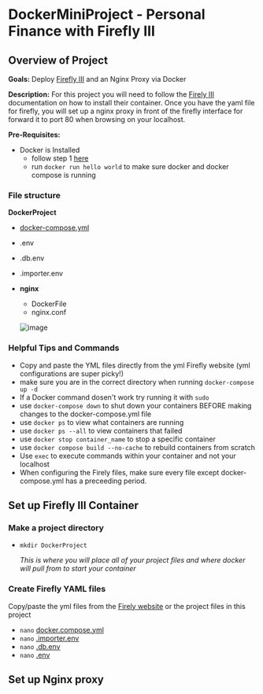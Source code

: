 # DockerMiniProject - Personal Finance with Firefly III 

## Overview of Project

**Goals:** Deploy [Firefly III](https://www.firefly-iii.org/) and an Nginx Proxy via Docker

**Description:**
For this project you will need to follow the [Firely III](https://docs.firefly-iii.org/how-to/data-importer/installation/docker/) documentation on how to install their container. Once you have the yaml file for firefly, you will set up a nginx proxy in front of the firefly interface for forward it to port 80 when browsing on your localhost.

**Pre-Requisites:** 
* Docker is Installed
    * follow step 1 [here](https://www.digitalocean.com/community/tutorials/how-to-install-and-use-docker-on-ubuntu-20-04)
    * run `docker run hello world` to make sure docker and docker compose is running 


### File structure

**DockerProject**
* [docker-compose.yml](docker-compose.yml)
* .env
* .db.env
* .importer.env
* **nginx**
   * DockerFile
   * nginx.conf
 
  ![image](https://github.com/Hsanokklis/DockerMiniProject/assets/113212665/4004fe7b-9267-491f-8f5c-92b646a7ca55)

### Helpful Tips and Commands

* Copy and paste the YML files directly from the yml Firefly website (yml configurations are super picky!)
* make sure you are in the correct directory when running `docker-compose up -d`
* If a Docker command dosen't work try running it with `sudo`
* use `docker-compose down` to shut down your containers BEFORE making changes to the docker-compose.yml file
* use `docker ps` to view what containers are running
* use `docker ps --all` to view containers that failed
* use `docker stop container_name` to stop a specific container
* use `docker compose build --no-cache` to rebuild containers from scratch
* Use `exec` to execute commands within your container and not your localhost
* When configuring the Firely files, make sure every file except docker-compose.yml has a preceeding period. 

## Set up Firefly III Container

### Make a project directory 

* `mkdir DockerProject`

  _This is where you will place all of your project files and where docker will pull from to start your container_

### Create Firefly YAML files

Copy/paste the yml files from the [Firely website]([url](https://docs.firefly-iii.org/how-to/data-importer/installation/docker/)) or the project files in this project

* `nano` [docker.compose.yml](docker-compose.yml)
* `nano` [.importer.env](.importer.env)
* `nano` [.db.env](.db.env)
* `nano` [.env](.env)




## Set up Nginx proxy 
